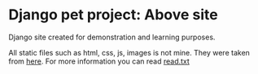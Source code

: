 # Django pet project: Above site

Django site created for demonstration and learning purposes.

All static files such as html, css, js, images is not mine. 
They were taken from [here](https://github.com/learning-zone/website-templates/tree/master/above-educational-bootstrap-responsive-template).
For more information you can read [read.txt](above/static/read.txt)
